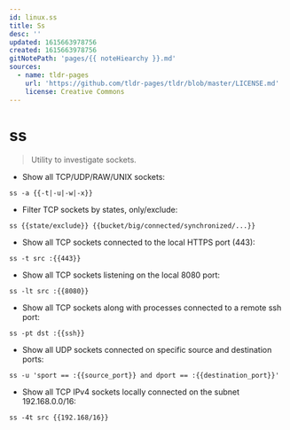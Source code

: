 ```yaml
---
id: linux.ss
title: Ss
desc: ''
updated: 1615663978756
created: 1615663978756
gitNotePath: 'pages/{{ noteHiearchy }}.md'
sources:
  - name: tldr-pages
    url: 'https://github.com/tldr-pages/tldr/blob/master/LICENSE.md'
    license: Creative Commons
---
```

# ss

> Utility to investigate sockets.

- Show all TCP/UDP/RAW/UNIX sockets:

`ss -a {{-t|-u|-w|-x}}`

- Filter TCP sockets by states, only/exclude:

`ss {{state/exclude}} {{bucket/big/connected/synchronized/...}}`

- Show all TCP sockets connected to the local HTTPS port (443):

`ss -t src :{{443}}`

- Show all TCP sockets listening on the local 8080 port:

`ss -lt src :{{8080}}`

- Show all TCP sockets along with processes connected to a remote ssh port:

`ss -pt dst :{{ssh}}`

- Show all UDP sockets connected on specific source and destination ports:

`ss -u 'sport == :{{source_port}} and dport == :{{destination_port}}'`

- Show all TCP IPv4 sockets locally connected on the subnet 192.168.0.0/16:

`ss -4t src {{192.168/16}}`

